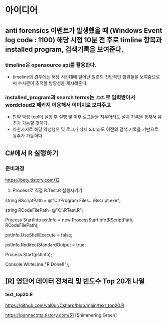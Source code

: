 # 아이디어

## anti forensics 이벤트가 발생했을 때 (Windows Event log code : 1100) 해당 시점 10분 전 후로 timline 항목과 installed program, 검색기록을 보여준다. 

### timeline은 opensource api를 활용한다. 
- timeline의 경우에는 해당 시간대에 일어난 일련의 전반적인 행위들을 보여줌으로써 수사관이 추적할 방향성을 제시해준다. 

### installed_program과 search terms는 .txt.로 입력받아서 wordcloud2 패키지 이용해서 이미지로 보여주고 
- 만약 악성 tool이 실행 후 실행 및 이후 로그들을 지우더라도 설치 기록을 통해서 유추가 가능할 것이다. 
- 마찬가지로 해당 악성행위 및 로그가 삭제 되더라도 이전의 검색 기록을 기반으로 유추가 가능하다. 



C#에서 R 실행하기 
--

### 준비과정
https://bety.tistory.com/12


1. Process로 직접 R.Test.R 실행시키기

  string RScriptPath = @"C:\Program Files\...\Rscript.exe";

  string RCodeFilePath=@"C:\RTest.R";
  
  Process StartInfo pstInfo = new ProcessStartInfo(RScriptPath, RCodeFilePath);

  pstInfo.UseShellExecute = false;

  pstInfo.RedirectStandardOutput = true;

  Process.Start(pstInfo);

  Console.WriteLine("R Done!!");


[R] 영단어 데이터 전처리 및 빈도수 Top 20개 나열 
---

#### text_top20.R
https://github.com/val0ur/Csharp/blob/main/text_top20.R

https://pannacotta.tistory.com/51 [Shimmering Green]

